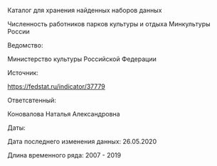 Каталог для хранения найденных наборов данных

Численность работников парков культуры и отдыха Минкультуры России

Ведомство:

Министерство культуры Российской Федерации


Источник:

https://fedstat.ru/indicator/37779

Ответсвтенный:

Коновалова Наталья Александровна

Даты:

Дата последнего изменения данных: 26.05.2020

Длина временного ряда: 2007 - 2019
